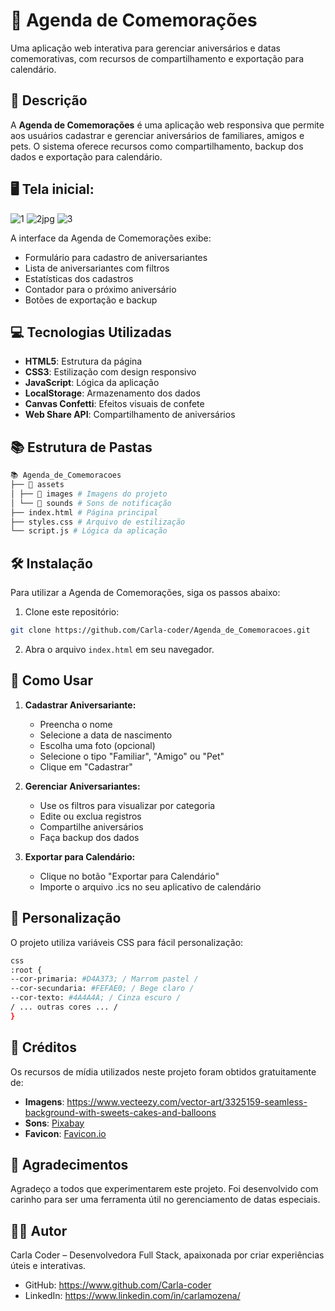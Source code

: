 # 📖 Agenda de Comemorações

Uma aplicação web interativa para gerenciar aniversários e datas comemorativas, com recursos de compartilhamento e exportação para calendário.

## 📜 Descrição

A **Agenda de Comemorações** é uma aplicação web responsiva que permite aos usuários cadastrar e gerenciar aniversários de familiares, amigos e pets. O sistema oferece recursos como compartilhamento, backup dos dados e exportação para calendário.

## 🖥️ Tela inicial:

![1](https://github.com/user-attachments/assets/e267dc1c-b52d-4521-a88b-e32c88fb7136)
![2jpg](https://github.com/user-attachments/assets/265d25b1-7f77-4ba7-92d5-a378d5018986)
![3](https://github.com/user-attachments/assets/58ca71ec-31e2-437a-aba4-155fdd027868)

A interface da Agenda de Comemorações exibe:

- Formulário para cadastro de aniversariantes
- Lista de aniversariantes com filtros
- Estatísticas dos cadastros
- Contador para o próximo aniversário
- Botões de exportação e backup

## 💻 Tecnologias Utilizadas

- **HTML5**: Estrutura da página
- **CSS3**: Estilização com design responsivo
- **JavaScript**: Lógica da aplicação
- **LocalStorage**: Armazenamento dos dados
- **Canvas Confetti**: Efeitos visuais de confete
- **Web Share API**: Compartilhamento de aniversários

## 📚 Estrutura de Pastas
```bash
📚 Agenda_de_Comemoracoes
├── 📁 assets
│ ├── 📁 images # Imagens do projeto
│ └── 📁 sounds # Sons de notificação
├── index.html # Página principal
├── styles.css # Arquivo de estilização
└── script.js # Lógica da aplicação
```

## 🛠️ Instalação

Para utilizar a Agenda de Comemorações, siga os passos abaixo:

1. Clone este repositório:

```bash
git clone https://github.com/Carla-coder/Agenda_de_Comemoracoes.git
```

2. Abra o arquivo `index.html` em seu navegador.

## 🚀 Como Usar

1. **Cadastrar Aniversariante:**

   - Preencha o nome
   - Selecione a data de nascimento
   - Escolha uma foto (opcional)
   - Selecione o tipo "Familiar", "Amigo" ou "Pet"
   - Clique em "Cadastrar"

2. **Gerenciar Aniversariantes:**

   - Use os filtros para visualizar por categoria
   - Edite ou exclua registros
   - Compartilhe aniversários
   - Faça backup dos dados

3. **Exportar para Calendário:**

   - Clique no botão "Exportar para Calendário"
   - Importe o arquivo .ics no seu aplicativo de calendário

## 🎨 Personalização

O projeto utiliza variáveis CSS para fácil personalização:

```bash
css
:root {
--cor-primaria: #D4A373; / Marrom pastel /
--cor-secundaria: #FEFAE0; / Bege claro /
--cor-texto: #4A4A4A; / Cinza escuro /
/ ... outras cores ... /
}

```

## 🎵 Créditos

Os recursos de mídia utilizados neste projeto foram obtidos gratuitamente de:

- **Imagens**: https://www.vecteezy.com/vector-art/3325159-seamless-background-with-sweets-cakes-and-balloons
- **Sons**: [Pixabay](https://pixabay.com/sound-effects)
- **Favicon**: [Favicon.io](https://favicon.io)

## 🙏 Agradecimentos

Agradeço a todos que experimentarem este projeto. Foi desenvolvido com carinho para ser uma ferramenta útil no gerenciamento de datas especiais.

## 👩‍💻 Autor

Carla Coder – Desenvolvedora Full Stack, apaixonada por criar experiências úteis e interativas. 
- GitHub: https://www.github.com/Carla-coder
- LinkedIn: https://www.linkedin.com/in/carlamozena/

